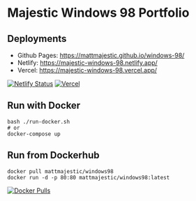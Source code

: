 # Majestic Windows 98 Portfolio

## Deployments
- Github Pages: https://mattmajestic.github.io/windows-98/
- Netlify: https://majestic-windows-98.netlify.app/
- Vercel: https://majestic-windows-98.vercel.app/

[![Netlify Status](https://api.netlify.com/api/v1/badges/923f1031-8bcf-43ed-ad7d-cc6b8b4a812b/deploy-status)](https://majestic-windows-98.netlify.app/)
[![Vercel](http://therealsujitk-vercel-badge.vercel.app/?app=therealsujitk-vercel-badge)](https://majestic-windows-98.vercel.app/)

## Run with Docker 
```
bash ./run-docker.sh
# or
docker-compose up
```

## Run from Dockerhub
```
docker pull mattmajestic/windows98
docker run -d -p 80:80 mattmajestic/windows98:latest
```

[![Docker Pulls](https://img.shields.io/docker/pulls/mattmajestic/windows98.svg)](https://hub.docker.com/r/mattmajestic/windows98)
